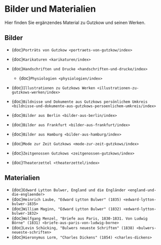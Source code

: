 # Bilder und Materialien

Hier finden Sie ergänzendes Material zu Gutzkow und seinen Werken.

## Bilder

* {doc}`Porträts von Gutzkow <portraets-von-gutzkow/index>`
* {doc}`Karikaturen <karikaturen/index>`
* {doc}`Handschriften und Drucke <handschriften-und-drucke/index>`

  * {doc}`Physiologien <physiologien/index>`

* {doc}`Illustrationen zu Gutzkows Werken <illustrationen-zu-gutzkows-werken/index>`
* {doc}`Bildnisse und Dokumente aus Gutzkows persönlichem Umkreis <bildnisse-und-dokumente-aus-gutzkows-persoenlichem-umkreis/index>`
* {doc}`Bilder aus Berlin <bilder-aus-berlin/index>`
* {doc}`Bilder aus Frankfurt <bilder-aus-frankfurt/index>`
* {doc}`Bilder aus Hamburg <bilder-aus-hamburg/index>`
* {doc}`Mode zur Zeit Gutzkows <mode-zur-zeit-gutzkows/index>`
* {doc}`Zeitgenossen Gutzkows <zeitgenossen-gutzkows/index>`
* {doc}`Theaterzettel <theaterzettel/index>`

## Materialien

* {doc}`Edward Lytton Bulwer, England und die Engländer <england-und-die-englaender>`
* {doc}`Heinrich Laube, "Edward Lytton Bulwer" (1835) <edward-lytton-bulwer-1835>`
* {doc}`William Maginn, "Edward Lytton Bulwer" (1832) <edward-lytton-bulwer-1832>`
* {doc}`Wolfgang Menzel, "Briefe aus Paris, 1830-1831. Von Ludwig Börne" (1831) <briefe-aus-paris-von-ludwig-borne>`
* {doc}`Levin Schücking, "Bulwers neueste Schriften" (1838) <bulwers-neueste-schriften>`
* {doc}`Hieronymus Lorm, "Charles Dickens" (1854) <charles-dickens>`
